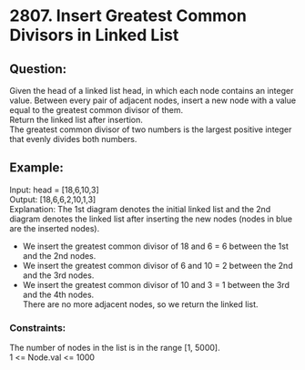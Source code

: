# 2807. Insert Greatest Common Divisors in Linked List

## Question:
Given the head of a linked list head, in which each node contains an integer value.
Between every pair of adjacent nodes, insert a new node with a value equal to the greatest common divisor of them.
<br/> Return the linked list after insertion.
<br/> The greatest common divisor of two numbers is the largest positive integer that evenly divides both numbers.

## Example:
Input: head = [18,6,10,3]
<br/> Output: [18,6,6,2,10,1,3]
<br/> Explanation: The 1st diagram denotes the initial linked list and the 2nd diagram denotes the linked list after inserting the new nodes (nodes in blue are the inserted nodes).
- We insert the greatest common divisor of 18 and 6 = 6 between the 1st and the 2nd nodes.
- We insert the greatest common divisor of 6 and 10 = 2 between the 2nd and the 3rd nodes.
- We insert the greatest common divisor of 10 and 3 = 1 between the 3rd and the 4th nodes.
<br/> There are no more adjacent nodes, so we return the linked list.

### Constraints:
The number of nodes in the list is in the range [1, 5000].
<br/> 1 <= Node.val <= 1000
